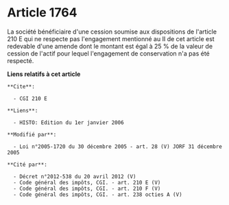 # Article 1764

La société bénéficiaire d'une cession soumise aux dispositions de l'article 210 E qui ne respecte pas l'engagement mentionné
au II de cet article est redevable d'une amende dont le montant est égal à 25 % de la valeur de cession de l'actif pour
lequel l'engagement de conservation n'a pas été respecté.

**Liens relatifs à cet article**

	**Cite**:

	  - CGI 210 E

	**Liens**:

	  - HISTO: Edition du 1er janvier 2006

	**Modifié par**:

	  - Loi n°2005-1720 du 30 décembre 2005 - art. 28 (V) JORF 31 décembre 2005

	**Cité par**:

	  - Décret n°2012-538 du 20 avril 2012 (V)
	  - Code général des impôts, CGI. - art. 210 E (V)
	  - Code général des impôts, CGI. - art. 210 F (V)
	  - Code général des impôts, CGI. - art. 238 octies A (V)
